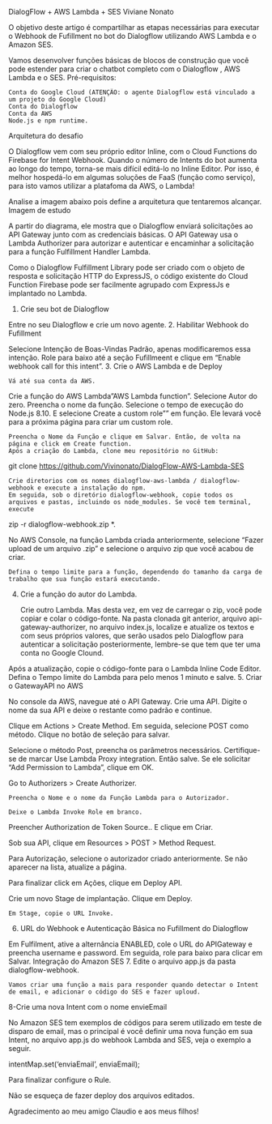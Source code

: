 DialogFlow + AWS Lambda + SES
Viviane Nonato


O objetivo deste artigo é compartilhar as etapas necessárias para executar o Webhook de Fufillment no bot do Dialogflow utilizando AWS Lambda e o Amazon SES.

Vamos desenvolver funções básicas de blocos de construção que você pode estender para criar o chatbot completo com o Dialogflow , AWS Lambda e o SES.
Pré-requisitos:

    Conta do Google Cloud (ATENÇÃO: o agente Dialogflow está vinculado a um projeto do Google Cloud)
    Conta do Dialogflow
    Conta da AWS
    Node.js e npm runtime.

Arquitetura do desafio

O Dialogflow vem com seu próprio editor Inline, com o Cloud Functions do Firebase for Intent Webhook. Quando o número de Intents do bot aumenta ao longo do tempo, torna-se mais difícil editá-lo no Inline Editor. Por isso, é melhor hospedá-lo em algumas soluções de FaaS (função como serviço), para isto vamos utilizar a platafoma da AWS, o Lambda!

Analise a imagem abaixo pois define a arquitetura que tentaremos alcançar.
Imagem de estudo

A partir do diagrama, ele mostra que o Dialogflow enviará solicitações ao API Gateway junto com as credenciais básicas. O API Gateway usa o Lambda Authorizer para autorizar e autenticar e encaminhar a solicitação para a função Fulfillment Handler Lambda.

Como o Dialogflow Fulfillment Library pode ser criado com o objeto de resposta e solicitação HTTP do ExpressJS, o código existente do Cloud Function Firebase pode ser facilmente agrupado com ExpressJs e implantado no Lambda.
1. Crie seu bot de Dialogflow

Entre no seu Dialogflow e crie um novo agente.
2. Habilitar Webhook do Fufillment

Selecione Intenção de Boas-Vindas Padrão, apenas modificaremos essa intenção. Role para baixo até a seção Fufillmeent e clique em “Enable webhook call for this intent”.
3. Crie o AWS Lambda e de Deploy

    Vá até sua conta da AWS.

Crie a função do AWS Lambda”AWS Lambda function”. Selecione Autor do zero. Preencha o nome da função. Selecione o tempo de execução do Node.js 8.10. E selecione Create a custom role”” em função. Ele levará você para a próxima página para criar um custom role.

    Preencha o Nome da Função e clique em Salvar. Então, de volta na página e click em Create function.
    Após a criação do Lambda, clone meu repositório no GitHub:

git clone https://github.com/Vivinonato/DialogFlow-AWS-Lambda-SES

    Crie diretorios com os nomes dialogflow-aws-lambda / dialogflow-webhook e execute a instalação do npm.
    Em seguida, sob o diretório dialogflow-webhook, copie todos os arquivos e pastas, incluindo os node_modules. Se você tem terminal, execute

zip -r dialogflow-webhook.zip *.

No AWS Console, na função Lambda criada anteriormente, selecione “Fazer upload de um arquivo .zip” e selecione o arquivo zip que você acabou de criar.

    Defina o tempo limite para a função, dependendo do tamanho da carga de trabalho que sua função estará executando.

4. Crie a função do autor do Lambda.

    Crie outro Lambda. Mas desta vez, em vez de carregar o zip, você pode copiar e colar o código-fonte.
    Na pasta clonada git anterior, arquivo api-gateway-authorizer, no arquivo index.js, localize e atualize os textos <USERNAME> e <PASSWORD> com seus próprios valores, que serão usados ​​pelo Dialogflow para autenticar a solicitação posteriormente, lembre-se que tem que ter uma conta no Google Clound.

Após a atualização, copie o código-fonte para o Lambda Inline Code Editor. Defina o Tempo limite do Lambda para pelo menos 1 minuto e salve.
5. Criar o GatewayAPI no AWS

No console da AWS, navegue até o API Gateway. Crie uma API. Digite o nome da sua API e deixe o restante como padrão e continue.

Clique em Actions > Create Method. Em seguida, selecione POST como método. Clique no botão de seleção para salvar.

Selecione o método Post, preencha os parâmetros necessários. Certifique-se de marcar Use Lambda Proxy integration. Então salve. Se ele solicitar “Add Permission to Lambda”, clique em OK.

Go to Authorizers > Create Authorizer.

    Preencha o Nome e o nome da Função Lambda para o Autorizador.

    Deixe o Lambda Invoke Role em branco.

Preencher Authorization de Token Source.. E clique em Criar.

Sob sua API, clique em Resources > POST > Method Request.

Para Autorização, selecione o autorizador criado anteriormente. Se não aparecer na lista, atualize a página.

Para finalizar click em Ações, clique em Deploy API.

Crie um novo Stage de implantação. Clique em Deploy.

    Em Stage, copie o URL Invoke.

6. URL do Webhook e Autenticação Básica no Fufillment do Dialogflow

Em Fulfilment, ative a alternância ENABLED, cole o URL do APIGateway e preencha username e password. Em seguida, role para baixo para clicar em Salvar.
Integração do Amazon SES
7. Edite o arquivo app.js da pasta dialogflow-webhook.

    Vamos criar uma função a mais para responder quando detectar o Intent de email, e adicionar o código do SES e fazer uploud.

8-Crie uma nova Intent com o nome envieEmail

No Amazon SES tem exemplos de códigos para serem utilizado em teste de disparo de email, mas o principal é você definir uma nova função em sua Intent, no arquivo app.js do webhook Lambda and SES, veja o exemplo a seguir.

intentMap.set(‘enviaEmail’, enviaEmail);

Para finalizar configure o Rule.

Não se esqueça de fazer deploy dos arquivos editados.

Agradecimento ao meu amigo Claudio e aos meus filhos!
